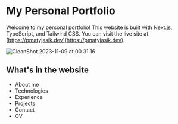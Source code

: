 # My Personal Portfolio

Welcome to my personal portfolio! This website is built with Next.js, TypeScript, and Tailwind CSS. You can visit the live site at [https://pmatyjasik.dev](https://pmatyjasik.dev).

![CleanShot 2023-11-09 at 00 31 16](https://github.com/pmatyjasik/pmatyjasik.dev/assets/73366069/ab9d4ad3-f96b-4f6c-8a3e-0d77e665099b)


## What's in the website

- About me
- Technologies
- Experience
- Projects
- Contact
- CV


